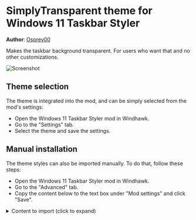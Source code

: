 # SimplyTransparent theme for Windows 11 Taskbar Styler

**Author**: [Osprey00](https://github.com/Osprey00)

Makes the taskbar background transparent. For users who want that and no other customizations.

![Screenshot](screenshot.png)

## Theme selection

The theme is integrated into the mod, and can be simply selected from the mod's
settings:

* Open the Windows 11 Taskbar Styler mod in Windhawk.
* Go to the "Settings" tab.
* Select the theme and save the settings.

## Manual installation

The theme styles can also be imported manually. To do that, follow these steps:

* Open the Windows 11 Taskbar Styler mod in Windhawk.
* Go to the "Advanced" tab.
* Copy the content below to the text box under "Mod settings" and click "Save".

<details>
<summary>Content to import (click to expand)</summary>

```json
{
  "controlStyles[0].target":"Taskbar.TaskbarFrame > Grid#RootGrid > Taskbar.TaskbarBackground > Grid > Rectangle#BackgroundFill",
  "controlStyles[0].styles[0]":"Fill=Transparent",
  "controlStyles[1].target":"Rectangle#BackgroundStroke",
  "controlStyles[1].styles[0]":"Fill=Transparent"
}
```
</details>
